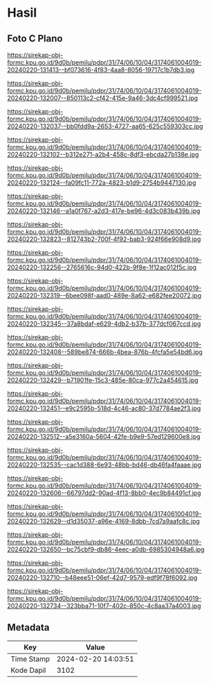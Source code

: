 # Hasil

## Foto C Plano

https://sirekap-obj-formc.kpu.go.id/9d0b/pemilu/pdpr/31/74/06/10/04/3174061004019-20240220-131413--bf073616-4f83-4aa8-8056-19717c1b7db3.jpg

https://sirekap-obj-formc.kpu.go.id/9d0b/pemilu/pdpr/31/74/06/10/04/3174061004019-20240220-132007--850113c2-cf42-415e-9a46-3dc4cf999521.jpg

https://sirekap-obj-formc.kpu.go.id/9d0b/pemilu/pdpr/31/74/06/10/04/3174061004019-20240220-132037--bb0fdd9a-2653-4727-aa65-625c559303cc.jpg

https://sirekap-obj-formc.kpu.go.id/9d0b/pemilu/pdpr/31/74/06/10/04/3174061004019-20240220-132102--b312e271-a2b4-458c-8df3-ebcda27b138e.jpg

https://sirekap-obj-formc.kpu.go.id/9d0b/pemilu/pdpr/31/74/06/10/04/3174061004019-20240220-132124--fa09fc11-772a-4823-b1d9-2754b9447130.jpg

https://sirekap-obj-formc.kpu.go.id/9d0b/pemilu/pdpr/31/74/06/10/04/3174061004019-20240220-132146--a1a0f767-a2d3-417e-be96-4d3c083b439b.jpg

https://sirekap-obj-formc.kpu.go.id/9d0b/pemilu/pdpr/31/74/06/10/04/3174061004019-20240220-132823--812743b2-700f-4f92-bab3-924f66e908d9.jpg

https://sirekap-obj-formc.kpu.go.id/9d0b/pemilu/pdpr/31/74/06/10/04/3174061004019-20240220-132256--2765616c-94d0-422b-9f8e-1f12ac012f5c.jpg

https://sirekap-obj-formc.kpu.go.id/9d0b/pemilu/pdpr/31/74/06/10/04/3174061004019-20240220-132319--6bee098f-aad0-489e-8a62-e682fee20072.jpg

https://sirekap-obj-formc.kpu.go.id/9d0b/pemilu/pdpr/31/74/06/10/04/3174061004019-20240220-132345--37a8bdaf-e629-4db2-b37b-377dcf067ccd.jpg

https://sirekap-obj-formc.kpu.go.id/9d0b/pemilu/pdpr/31/74/06/10/04/3174061004019-20240220-132408--589be874-666b-4bea-876b-4fcfa5e54bd6.jpg

https://sirekap-obj-formc.kpu.go.id/9d0b/pemilu/pdpr/31/74/06/10/04/3174061004019-20240220-132429--b71901fe-15c3-485e-80ca-977c2a454615.jpg

https://sirekap-obj-formc.kpu.go.id/9d0b/pemilu/pdpr/31/74/06/10/04/3174061004019-20240220-132451--e9c2595b-518d-4c46-ac80-37d7784ae2f3.jpg

https://sirekap-obj-formc.kpu.go.id/9d0b/pemilu/pdpr/31/74/06/10/04/3174061004019-20240220-132512--a5e3160a-5604-42fe-b9e9-57ed129600e8.jpg

https://sirekap-obj-formc.kpu.go.id/9d0b/pemilu/pdpr/31/74/06/10/04/3174061004019-20240220-132535--cac1d388-6e93-48bb-bd46-db46fa4faaae.jpg

https://sirekap-obj-formc.kpu.go.id/9d0b/pemilu/pdpr/31/74/06/10/04/3174061004019-20240220-132606--66797dd2-90ad-4f13-8bb0-4ec9b84491cf.jpg

https://sirekap-obj-formc.kpu.go.id/9d0b/pemilu/pdpr/31/74/06/10/04/3174061004019-20240220-132629--d1d35037-a96e-4169-8dbb-7cd7a9aafc8c.jpg

https://sirekap-obj-formc.kpu.go.id/9d0b/pemilu/pdpr/31/74/06/10/04/3174061004019-20240220-132650--bc75cbf9-db86-4eec-a0db-6985304948a6.jpg

https://sirekap-obj-formc.kpu.go.id/9d0b/pemilu/pdpr/31/74/06/10/04/3174061004019-20240220-132710--b48eee51-06ef-42d7-9579-edf9f78f6092.jpg

https://sirekap-obj-formc.kpu.go.id/9d0b/pemilu/pdpr/31/74/06/10/04/3174061004019-20240220-132734--323bba71-10f7-402c-850c-4c8aa37a4003.jpg


## Metadata

| Key        | Value               |
| ---------- | ------------------- |
| Time Stamp | 2024-02-20 14:03:51 |
| Kode Dapil | 3102                |



